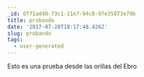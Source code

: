 ```yaml
---
_id: 0f71ad40-73c1-11e7-94c8-97e35073e79b
title: probando
date: '2017-07-28T18:17:48.426Z'
slug: probando
tags:
  - user-generated
---
```

Esto es una prueba desde las orillas del Ebro
